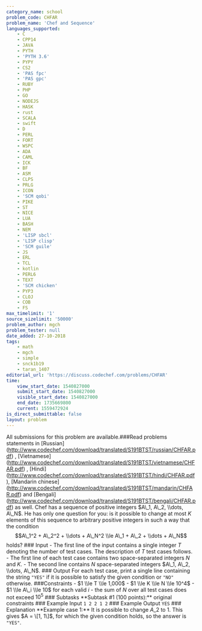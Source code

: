 ```yaml
---
category_name: school
problem_code: CHFAR
problem_name: 'Chef and Sequence'
languages_supported:
    - C
    - CPP14
    - JAVA
    - PYTH
    - 'PYTH 3.6'
    - PYPY
    - CS2
    - 'PAS fpc'
    - 'PAS gpc'
    - RUBY
    - PHP
    - GO
    - NODEJS
    - HASK
    - rust
    - SCALA
    - swift
    - D
    - PERL
    - FORT
    - WSPC
    - ADA
    - CAML
    - ICK
    - BF
    - ASM
    - CLPS
    - PRLG
    - ICON
    - 'SCM qobi'
    - PIKE
    - ST
    - NICE
    - LUA
    - BASH
    - NEM
    - 'LISP sbcl'
    - 'LISP clisp'
    - 'SCM guile'
    - JS
    - ERL
    - TCL
    - kotlin
    - PERL6
    - TEXT
    - 'SCM chicken'
    - PYP3
    - CLOJ
    - COB
    - FS
max_timelimit: '1'
source_sizelimit: '50000'
problem_author: mgch
problem_tester: null
date_added: 27-10-2018
tags:
    - math
    - mgch
    - simple
    - snck1b19
    - taran_1407
editorial_url: 'https://discuss.codechef.com/problems/CHFAR'
time:
    view_start_date: 1540827000
    submit_start_date: 1540827000
    visible_start_date: 1540827000
    end_date: 1735669800
    current: 1559472924
is_direct_submittable: false
layout: problem
---
```

All submissions for this problem are available.\###Read problems statements in \[Russian\](http://www.codechef.com/download/translated/S191BTST/russian/CHFAR.pdf) , \[Vietnamese\](http://www.codechef.com/download/translated/S191BTST/vietnamese/CHFAR.pdf) , \[Hindi\](http://www.codechef.com/download/translated/S191BTST/hindi/CHFAR.pdf), \[Mandarin chinese\](http://www.codechef.com/download/translated/S191BTST/mandarin/CHFAR.pdf) and \[Bengali\](http://www.codechef.com/download/translated/S191BTST/bengali/CHFAR.pdf) as well. Chef has a sequence of positive integers $A\_1, A\_2, \\dots, A\_N$. He has only one question for you: is it possible to change at most $K$ elements of this sequence to arbitrary positive integers in such a way that the condition $$A\_1^2 + A\_2^2 + \\dots + A\_N^2 \\le A\_1 + A\_2 + \\dots + A\_N$$ holds? ### Input - The first line of the input contains a single integer $T$ denoting the number of test cases. The description of $T$ test cases follows. - The first line of each test case contains two space-separated integers $N$ and $K$. - The second line contains $N$ space-separated integers $A\_1, A\_2, \\dots, A\_N$. ### Output For each test case, print a single line containing the string `"YES"` if it is possible to satisfy the given condition or `"NO"` otherwise. ###Constraints - $1 \\le T \\le 1,000$ - $1 \\le K \\le N \\le 10^4$ - $1 \\le A\_i \\le 10$ for each valid $i$ - the sum of $N$ over all test cases does not exceed $10^5$ ### Subtasks \*\*Subtask #1 (100 points):\*\* original constraints ### Example Input ``` 1 2 2 1 2 ``` ### Example Output ``` YES ``` ### Explanation \*\*Example case 1:\*\* It is possible to change $A\_2$ to $1$. This gives $A = \[1, 1\]$, for which the given condition holds, so the answer is `"YES"`.
